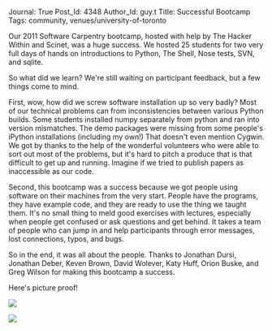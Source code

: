 Journal: True
Post_Id: 4348
Author_Id: guy.t
Title: Successful Bootcamp
Tags: community, venues/university-of-toronto

<p>Our 2011 Software Carpentry bootcamp, hosted with help by The Hacker Within and Scinet, was a huge success. We hosted 25 students for two very full days of hands on introductions to Python, The Shell, Nose tests, SVN, and sqlite.</p>
<p>So what did we learn? We're still waiting on participant feedback, but a few things come to mind.</p>
<p>First, wow, how did we screw software installation up so very badly? Most of our technical problems can from inconsistencies between various Python builds. Some students installed numpy separately from python and ran into version mismatches. The demo packages were missing from some people's iPython installations (including my own!) That doesn't even mention Cygwin. We got by thanks to the help of the wonderful volunteers who were able to sort out most of the problems, but it's hard to pitch a produce that is that difficult to get up and running. Imagine if we tried to publish papers as inaccessible as our code.</p>
<p>Second, this bootcamp was a success because we got people using software on their machines from the very start. People have the programs, they have example code, and they are ready to use the thing we taught them. It's no small thing to meld good exercises with lectures, especially when people get confused or ask questions and get behind. It takes a team of people who can jump in and help participants through error messages, lost connections, typos, and bugs.</p>
<p>So in the end, it was all about the people. Thanks to Jonathan Dursi, Jonathan Deber, Keven Brown, David Wolever, Katy Huff, Orion Buske, and Greg Wilson for making this bootcamp a success.</p>
<p>Here's picture proof!</p>
<p><img src="{{root_path}}/files/2011/11/IMG_0730-300x224.jpg" /></p>
<p><img src="{{root_path}}/files/2011/11/IMG_0738-300x224.jpg" /></p>
